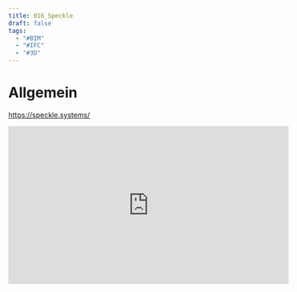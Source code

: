 ```yaml
---
title: 016_Speckle
draft: false
tags:
  - "#BIM"
  - "#IFC"
  - "#3D"
---
```


# Allgemein
 
https://speckle.systems/

<iframe width="560" height="315" src="https://www.youtube.com/embed/B9humiSpHzM?si=pN70b7tw9s85Nic7" title="YouTube video player" frameborder="0" allow="accelerometer; autoplay; clipboard-write; encrypted-media; gyroscope; picture-in-picture; web-share" referrerpolicy="strict-origin-when-cross-origin" allowfullscreen></iframe>

